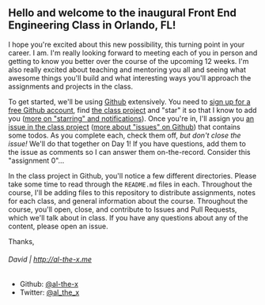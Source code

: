 ## Hello and welcome to the inaugural Front End Engineering Class in Orlando, FL!

I hope you're excited about this new possibility, this turning point in your career. I am. I'm really looking forward to meeting each of you in person and getting to know you better over the course of the upcoming 12 weeks. I'm also really excited about teaching and mentoring you all and seeing what awesome things you'll build and what interesting ways you'll approach the assignments and projects in the class.

To get started, we'll be using [Github](http://github.com) extensively. You need to [sign up for a free Github account](http://github.com/signup), find [the class project](/) and "star" it so that I know to add you ([more on "starring" and notifications](https://help.github.com/articles/about-stars)). Once you're in, I'll assign you [an issue in the class project](/issues) ([more about "issues" on Github](https://help.github.com/articles/about-issues)) that contains some todos. As you complete each, check them off, _but don't close the issue!_ We'll do that together on Day 1! If you have questions, add them to the issue as comments so I can answer them on-the-record. Consider this "assignment 0"...

In the class project in Github, you'll notice a few different directories. Please take some time to read through the `README.md` files in each. Throughout the course, I'll be adding files to this repository to distribute assignments, notes for each class, and general information about the course. Throughout the course, you'll open, close, and contribute to Issues and Pull Requests, which we'll talk about in class. If you have any questions about any of the content, please open an issue.

Thanks,

###### David | http://al-the-x.me

* Github: [@al-the-x](https://github.com/al-the-x)
* Twitter: [@al_the_x](https://twitter.com/al_the_x)

